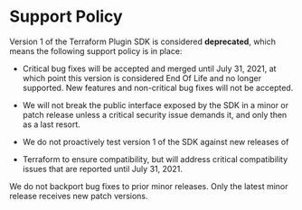 # Support Policy

Version 1 of the Terraform Plugin SDK is considered **deprecated**, which means
the following support policy is in place:

- Critical bug fixes will be accepted and merged until July 31, 2021, at which
point this version is considered End Of Life and no longer supported. New
features and non-critical bug fixes will not be accepted.

- We will not break the public interface exposed by the SDK in a minor or patch
release unless a critical security issue demands it, and only then as a last
resort.

- We do not proactively test version 1 of the SDK against new releases of
- Terraform to ensure compatibility, but will address critical compatibility
issues that are reported until July 31, 2021.

We do not backport bug fixes to prior minor releases. Only the latest minor
release receives new patch versions.
